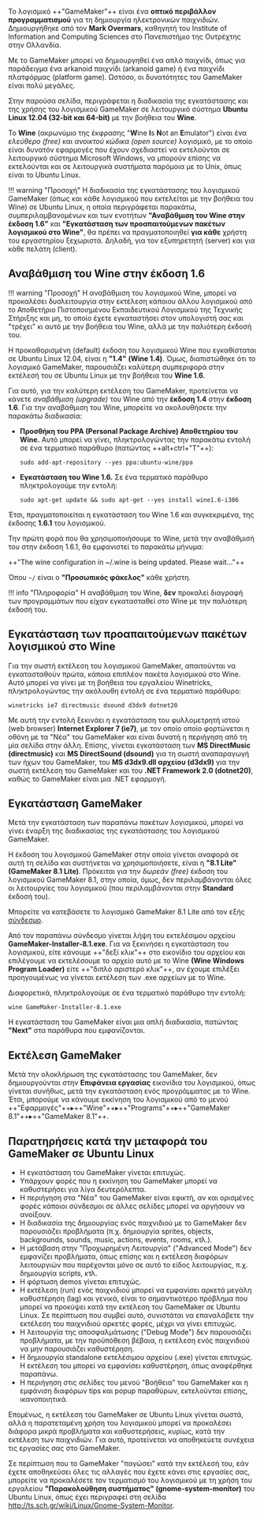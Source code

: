 Το λογισμικό ++"GameMaker"++ είναι ένα **οπτικό περιβάλλον προγραμματισμού** για τη
δημιουργία ηλεκτρονικών παιχνιδιών. Δημιουργήθηκε από τον **Mark Overmars**,
καθηγητή του Institute of Information and Computing Sciences
στο Πανεπιστήμιο της Ουτρέχτης στην Ολλανδία.

Με το GameMaker μπορεί να δημιουργηθεί ένα απλό παιχνίδι, όπως για
παράδειγμα ένα arkanoid παιχνίδι (arkanoid game) ή ένα παιχνίδι
πλατφόρμας (platform game). Ωστόσο, οι δυνατότητες του GameMaker
είναι πολύ μεγάλες.

Στην παρούσα σελίδα, περιγράφεται η διαδικασία της εγκατάστασης και της
χρήσης του λογισμικού GameMaker σε λειτουργικό σύστημα
**Ubuntu Linux 12.04 (32-bit και 64-bit)** με την βοήθεια του **Wine**.

Το **Wine** (ακρωνύμιο της έκφρασης "**W**ine **I**s **N**ot an
**E**mulator") είναι ένα *ελεύθερο (free)* και *ανοικτού κώδικα (open
source)* λογισμικό, με το οποίο είναι δυνατόν εφαρμογές που έχουν
σχεδιαστεί να εκτελούνται σε λειτουργικό σύστημα Microsoft
Windows, να μπορούν επίσης να εκτελούνται και σε λειτουργικά συστήματα
παρόμοια με το Unix, όπως είναι το Ubuntu Linux.

!!! warning "Προσοχή"
    Η διαδικασία της εγκατάστασης του λογισμικού GameMaker (όπως και κάθε λογισμικού που εκτελείται με την βοήθεια του Wine) σε Ubuntu Linux, η οποία περιγράφεται παρακάτω, συμπεριλαμβανομένων και των ενοτήτων **"Αναβάθμιση του Wine στην έκδοση 1.6"** και **"Εγκατάσταση των προαπαιτούμενων πακέτων λογισμικού στο Wine"**, θα πρέπει να πραγματοποιηθεί **για κάθε** χρήστη του εργαστηρίου ξεχωριστά. Δηλαδή, για τον εξυπηρετητή (server) και για κάθε πελάτη (client).

## Αναβάθμιση του Wine στην έκδοση 1.6

!!! warning "Προσοχή"
    Η αναβάθμιση του λογισμικού Wine, μπορεί να προκαλέσει δυσλειτουργία στην εκτέλεση κάποιου άλλου λογισμικού από το Αποθετήριο Πιστοποιημένου Εκπαιδευτικού Λογισμικού της Τεχνικής Στήριξης και μη, το οποίο έχετε εγκαταστήσει στον υπολογιστή σας και "τρέχει" κι αυτό με την βοήθεια του Wine, αλλά με την παλιότερη έκδοσή του.

Η προκαθορισμένη (default) έκδοση του λογισμικού Wine που εγκαθίσταται
σε Ubuntu Linux 12.04, είναι η **"1.4"** **(Wine 1.4)**. Όμως,
διαπιστώθηκε ότι το λογισμικό GameMaker, παρουσιάζει καλύτερη
συμπεριφορά στην εκτέλεσή του σε Ubuntu Linux με την βοήθεια του
**Wine 1.6**.

Για αυτό, για την καλύτερη εκτέλεση του GameMaker, προτείνεται να κάνετε
*αναβάθμιση (upgrade)* του Wine από την **έκδοση 1.4** στην **έκδοση 1.6**.
Για την αναβάθμιση του Wine, μπορείτε να ακολουθήσετε την παρακάτω διαδικασία:

  - **Προσθήκη του PPA (Personal Package Archive) Αποθετηρίου του
    Wine.** Αυτό μπορεί να γίνει, πληκτρολογώντας την παρακάτω εντολή σε
    ένα τερματικό παράθυρο (πατώντας ++alt+ctrl+"T"++):
    ```shell
    sudo add-apt-repository --yes ppa:ubuntu-wine/ppa
    ```
  - **Εγκατάσταση του Wine 1.6.** Σε ένα τερματικό παράθυρο
    πληκτρολογούμε την εντολή:
    ```shell
    sudo apt-get update && sudo apt-get --yes install wine1.6-i386
    ```

Έτσι, πραγματοποιείται η εγκατάσταση του Wine 1.6 και συγκεκριμένα, της
έκδοσης **1.6.1** του λογισμικού.

Την πρώτη φορά που θα χρησιμοποιήσουμε το Wine, μετά την αναβάθμισή του
στην έκδοση 1.6.1, θα εμφανιστεί το παρακάτω μήνυμα:

++"The wine configuration in ~/.wine is being updated. Please wait..."++

Όπου `~/` είναι ο **"Προσωπικός φάκελος"** κάθε χρήστη.

!!! info "Πληροφορία"
    Η αναβάθμιση του Wine, **δεν** προκαλεί διαγραφή των προγραμμάτων που είχαν εγκατασταθεί στο Wine με την παλιότερη έκδοσή του.

## Εγκατάσταση των προαπαιτούμενων πακέτων λογισμικού στο Wine

Για την σωστή εκτέλεση του λογισμικού GameMaker, απαιτούνται να
εγκατασταθούν πρώτα, κάποια επιπλέον πακέτα λογισμικού στο
Wine. Αυτό μπορεί να γίνει με τη βοήθεια του εργαλείου Winetricks,
πληκτρολογώντας την ακόλουθη εντολή σε ένα τερματικό παράθυρο:
```shell
winetricks ie7 directmusic dsound d3dx9 dotnet20
```

Με αυτή την εντολή ξεκινάει η εγκατάσταση του φυλλομετρητή ιστού (web
browser) **Internet Explorer 7 (ie7)**, με τον οποίο οποίο φορτώνεται η
οθόνη με τα "Νέα" του GameMaker και είναι δυνατή η περιήγηση από τη μία
σελίδα στην άλλη. Επίσης, γίνεται εγκατάσταση των **MS DirectMusic (directmusic)**
και **MS DirectSound (dsound)** για τη σωστή αναπαραγωγή
των ήχων του GameMaker, του **MS d3dx9.dll αρχείου (d3dx9)** για την
σωστή εκτέλεση του GameMaker και του **.NET Framework 2.0 (dotnet20)**,
καθώς το GameMaker είναι μια .NET εφαρμογή.

## Εγκατάσταση GameMaker

Μετά την εγκατάσταση των παραπάνω πακέτων λογισμικού, μπορεί να γίνει
έναρξη της διαδικασίας της εγκατάστασης του λογισμικού GameMaker.

Η έκδοση του λογισμικού GameMaker στην οποία γίνεται αναφορά σε αυτή τη
σελίδα και συστήνεται να χρησιμοποιήσετε, είναι η
**"8.1 Lite" (GameMaker 8.1 Lite)**. Πρόκειται για την *δωρεάν (free)* έκδοση του
λογισμικού GameMaker 8.1, στην οποία, όμως, δεν περιλαμβάνονται όλες
οι λειτουργίες του λογισμικού (που περιλαμβάνονται στην **Standard**
έκδοσή του).

Μπορείτε να κατεβάσετε το λογισμικό GameMaker 8.1 Lite από τον εξής
[σύνδεσμο](https://game-maker.en.softonic.com/).

Από τον παραπάνω σύνδεσμο γίνεται λήψη του εκτελέσιμου αρχείου
**GameMaker-Installer-8.1.exe**. Για να ξεκινήσει η εγκατάσταση του
λογισμικού, είτε κάνουμε ++"δεξί κλικ"++ στο εικονίδιο του αρχείου και
επιλέγουμε να εκτελέσουμε το αρχείο αυτό με το Wine **(Wine Windows
Program Loader)** είτε ++"διπλό αριστερό κλικ"++, αν έχουμε επιλέξει
προηγουμένως να γίνεται εκτέλεση των .exe αρχείων με το Wine.

Διαφορετικά, πληκτρολογούμε σε ένα τερματικό παράθυρο την εντολή:
```shell
wine GameMaker-Installer-8.1.exe
```

Η εγκατάσταση του GameMaker είναι μια απλή διαδικασία, πατώντας
**"Next"** στα παράθυρα που εμφανίζονται.

## Εκτέλεση GameMaker

Μετά την ολοκλήρωση της εγκατάστασης του GameMaker, δεν δημιουργούνται
στην **Επιφάνεια εργασίας** εικονίδια του λογισμικού, όπως γίνεται
συνήθως, μετά την εγκατάσταση ενός προγράμματος με το Wine. Έτσι,
μπορούμε να κάνουμε εκκίνηση του λογισμικού από το μενού
++"Εφαρμογές"++▸++"Wine"++▸++"Programs"++▸++"GameMaker 8.1"++▸++"GameMaker 8.1"++.

## Παρατηρήσεις κατά την μεταφορά του GameMaker σε Ubuntu Linux

  - Η εγκατάσταση του GameMaker γίνεται επιτυχώς.
  - Υπάρχουν φορές που η εκκίνηση του GameMaker μπορεί να καθυστερήσει
    για λίγα δευτερόλεπτα.
  - Η περιήγηση στα "Νέα" του GameMaker είναι εφικτή, αν και ορισμένες
    φορές κάποιοι σύνδεσμοι σε άλλες σελίδες μπορεί να αργήσουν να
    ανοίξουν.
  - Η διαδικασία της δημιουργίας ενός παιχνιδιού με το GameMaker δεν
    παρουσιάζει προβλήματα (π.χ. δημιουργία sprites, objects,
    backgrounds, sounds, music, actions, events, rooms, κτλ.).
  - Η μετάβαση στην "Προχωρημένη Λειτουργία" ("Advanced Mode") δεν
    εμφανίζει προβλήματα, όπως επίσης και η εκτέλεση διαφόρων
    λειτουργιών που παρέχονται μόνο σε αυτό το είδος λειτουργίας,
    π.χ. δημιουργία scripts, κτλ.
  - Η φόρτωση demos γίνεται επιτυχώς.
  - Η εκτέλεση (run) ενός παιχνιδιού μπορεί να εμφανίσει αρκετά μεγάλη
    καθυστέρηση (lag) και γενικά, είναι το σημαντικότερο πρόβλημα που
    μπορεί να προκύψει κατά την εκτέλεση του GameMaker σε Ubuntu Linux.
    Σε περίπτωση που συμβεί αυτό, συνιστάται να επαναλάβετε την εκτέλεση
    του παιχνιδιού αρκετές φορές, μέχρι να γίνει επιτυχώς.
  - Η λειτουργία της αποσφαλμάτωσης ("Debug Mode") δεν παρουσιάζει
    προβλήματα, με την προϋπόθεση βέβαια, η εκτέλεση ενός
    παιχνιδιού να μην παρουσιάζει καθυστέρηση.
  - Η δημιουργία standalone εκτελέσιμου αρχείου (.exe) γίνεται επιτυχώς.
    Η εκτέλεση του μπορεί να εμφανίσει καθυστέρηση, όπως αναφέρθηκε
    παραπάνω.
  - Η περιήγηση στις σελίδες του μενού "Βοήθεια" του GameMaker και η
    εμφάνιση διαφόρων tips και popup παραθύρων, εκτελούνται επίσης,
    ικανοποιητικά.

Επομένως, η εκτέλεση του GameMaker σε Ubuntu Linux γίνεται σωστά, αλλά η
παρατεταμένη χρήση του λογισμικού μπορεί να προκαλέσει διάφορα μικρά
προβλήματα και καθυστερήσεις, κυρίως, κατά την εκτέλεση των
παιχνιδιών. Για αυτό, προτείνεται να αποθηκεύετε συνέχεια τις
εργασίες σας στο GameMaker.

Σε περίπτωση που το GameMaker "παγώσει" κατά την εκτέλεσή του, εάν έχετε
αποθηκεύσει όλες τις αλλαγές που έχετε κάνει στις εργασίες σας, μπορείτε
να προκαλέσετε τον τερματισμό του λογισμικού με τη χρήση του εργαλείου
**"Παρακολούθηση συστήματος" (gnome-system-monitor)** του Ubuntu Linux,
όπως έχει περιγραφεί στη σελίδα
<http://ts.sch.gr/wiki/Linux/Gnome-System-Monitor>.